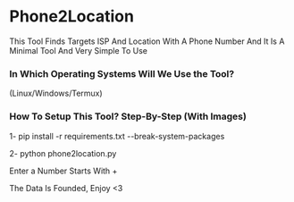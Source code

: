 # Phone2Location
This Tool Finds Targets ISP And Location With A Phone Number And It Is A Minimal Tool And Very Simple To Use

### In Which Operating Systems Will We Use the Tool?
(Linux/Windows/Termux)

### How To Setup This Tool? Step-By-Step (With Images)
1- pip install -r requirements.txt --break-system-packages

2- python phone2location.py

Enter a Number Starts With +

The Data Is Founded, Enjoy <3 








